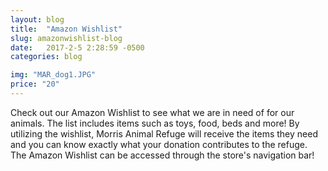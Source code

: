 ```yaml
---
layout: blog
title:  "Amazon Wishlist"
slug: amazonwishlist-blog
date:   2017-2-5 2:28:59 -0500
categories: blog

img: "MAR_dog1.JPG"
price: "20"
---
```

Check out our Amazon Wishlist to see what we are in need of for our animals. The list includes items such as toys, food, beds and more! By utilizing the wishlist, Morris Animal Refuge will receive the items they need and you can know exactly what your donation contributes to the refuge. The Amazon Wishlist can be accessed through the store's navigation bar! 
